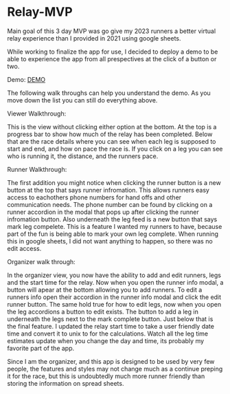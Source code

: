 # Relay-MVP
Main goal of this 3 day MVP was go give my 2023 runners a better virtual relay experience than I provided in 2021 using google sheets.

While working to finalize the app for use, I decided to deploy a demo to be able to experience the app from all prespectives at the click of a button or two.

Demo: [DEMO](http://52.21.107.140:3008/)

The following walk throughs can help you understand the demo. As you move down the list you can still do everything above.

Viewer Walkthrough:

This is the view without clicking either option at the bottom. At the top is a progress bar to show how much of the relay has been completed. Below that are the race details where you can see when each leg is supposed to start and end, and how on pace the race is. If you click on a leg you can see who is running it, the distance, and the runners pace.

Runner Walkthrough:

The first addition you might notice when clicking the runner button is a new button at the top that says runner infromation. This allows runners easy access to eachothers phone numbers for hand offs and other communication needs. The phone number can be found by clicking on a runner accordion in the modal that pops up after clicking the runner infromation button. Also underneath the leg feed is a new button that says mark leg compelete. This is a feature I wanted my runners to have, because part of the fun is being able to mark your own leg complete. When running this in google sheets, I did not want anything to happen, so there was no edit access.

Organizer walk through:

In the organizer view, you now have the ability to add and edit runners, legs and the start time for the relay. Now when you open the runner info modal, a button will apear at the bottom allowing you to add runners. To edit a runners info open their accordion in the runner info modal and click the edit runner button. The same hold true for how to edit legs, now when you open the leg accordions a button to edit exists. The button to add a leg in underneath the legs next to the mark complete button. Just below that is the final feature. I updated the relay start time to take a user friendly date time and convert it to unix to for the calculations. Watch all the leg time estimates update when you change the day and time, its probably my favorite part of the app.

Since I am the organizer, and this app is designed to be used by very few people, the features and styles may not change much as a continue preping it for the race, but this is undoubtedly much more runner friendly than storing the information on spread sheets.


